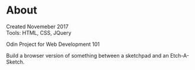 # About
Created Novemeber 2017</br>
Tools: HTML, CSS, JQuery

Odin Project for Web Development 101

Build a browser version of something between a sketchpad and an Etch-A-Sketch.
